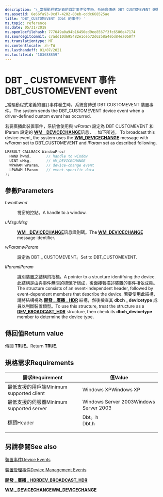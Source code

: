 ```yaml
---
description: '\_當驅動程式定義的自訂事件發生時，系統會傳送 DBT CUSTOMEVENT 裝置事件。'
ms.assetid: 6e66fa93-0cd7-4202-83eb-cddc668525ae
title: 'DBT_CUSTOMEVENT (Dbt 的事件) '
ms.topic: reference
ms.date: 05/31/2018
ms.openlocfilehash: 777049a0a94b16450ed9ee8567f3fc6506e47174
ms.sourcegitcommit: c7add10d695482e1ceb72d62b8a4ebd84ea050f7
ms.translationtype: MT
ms.contentlocale: zh-TW
ms.lasthandoff: 01/07/2021
ms.locfileid: "103688859"
---
```

# <a name="dbt_customevent-event"></a><span data-ttu-id="ae589-103">DBT \_ CUSTOMEVENT 事件</span><span class="sxs-lookup"><span data-stu-id="ae589-103">DBT\_CUSTOMEVENT event</span></span>

<span data-ttu-id="ae589-104">\_當驅動程式定義的自訂事件發生時，系統會傳送 DBT CUSTOMEVENT 裝置事件。</span><span class="sxs-lookup"><span data-stu-id="ae589-104">The system sends the DBT\_CUSTOMEVENT device event when a driver-defined custom event has occurred.</span></span>

<span data-ttu-id="ae589-105">若要廣播此裝置事件，系統會使用與 *wParam* 設定為 DBT CUSTOMEVENT 和 lParam 設定的 [**WM \_ DEVICECHANGE**](wm-devicechange.md)訊息， \_ 如下所述。 </span><span class="sxs-lookup"><span data-stu-id="ae589-105">To broadcast this device event, the system uses the [**WM\_DEVICECHANGE**](wm-devicechange.md) message with *wParam* set to DBT\_CUSTOMEVENT and *lParam* set as described following.</span></span>


```C++
LRESULT CALLBACK WindowProc(
  HWND hwnd,       // handle to window
  UINT uMsg,       // WM_DEVICECHANGE
  WPARAM wParam,   // device-change event
  LPARAM lParam    // event-specific data
);
```



## <a name="parameters"></a><span data-ttu-id="ae589-106">參數</span><span class="sxs-lookup"><span data-stu-id="ae589-106">Parameters</span></span>

<dl> <dt>

<span data-ttu-id="ae589-107">*hwnd*</span><span class="sxs-lookup"><span data-stu-id="ae589-107">*hwnd*</span></span> 
</dt> <dd>

<span data-ttu-id="ae589-108">視窗的控點。</span><span class="sxs-lookup"><span data-stu-id="ae589-108">A handle to a window.</span></span>

</dd> <dt>

<span data-ttu-id="ae589-109">*uMsg*</span><span class="sxs-lookup"><span data-stu-id="ae589-109">*uMsg*</span></span> 
</dt> <dd>

<span data-ttu-id="ae589-110">[**WM \_ DEVICECHANGE**](wm-devicechange.md)訊息識別碼。</span><span class="sxs-lookup"><span data-stu-id="ae589-110">The [**WM\_DEVICECHANGE**](wm-devicechange.md) message identifier.</span></span>

</dd> <dt>

<span data-ttu-id="ae589-111">*wParam*</span><span class="sxs-lookup"><span data-stu-id="ae589-111">*wParam*</span></span> 
</dt> <dd>

<span data-ttu-id="ae589-112">設定為 DBT \_ CUSTOMEVENT。</span><span class="sxs-lookup"><span data-stu-id="ae589-112">Set to DBT\_CUSTOMEVENT.</span></span>

</dd> <dt>

<span data-ttu-id="ae589-113">*lParam*</span><span class="sxs-lookup"><span data-stu-id="ae589-113">*lParam*</span></span> 
</dt> <dd>

<span data-ttu-id="ae589-114">識別裝置之結構的指標。</span><span class="sxs-lookup"><span data-stu-id="ae589-114">A pointer to a structure identifying the device.</span></span> <span data-ttu-id="ae589-115">此結構是由與事件無關的標頭所組成，後面接著描述裝置的事件相依成員。</span><span class="sxs-lookup"><span data-stu-id="ae589-115">The structure consists of an event-independent header, followed by event-dependent members that describe the device.</span></span> <span data-ttu-id="ae589-116">若要使用此結構，請將結構視為 [**開發 \_ 廣播 \_ HDR**](/windows/desktop/api/Dbt/ns-dbt-dev_broadcast_hdr) 結構，然後檢查其 **dbch \_ devicetype** 成員以判斷裝置類型。</span><span class="sxs-lookup"><span data-stu-id="ae589-116">To use this structure, treat the structure as a [**DEV\_BROADCAST\_HDR**](/windows/desktop/api/Dbt/ns-dbt-dev_broadcast_hdr) structure, then check its **dbch\_devicetype** member to determine the device type.</span></span>

</dd> </dl>

## <a name="return-value"></a><span data-ttu-id="ae589-117">傳回值</span><span class="sxs-lookup"><span data-stu-id="ae589-117">Return value</span></span>

<span data-ttu-id="ae589-118">傳回 **TRUE**。</span><span class="sxs-lookup"><span data-stu-id="ae589-118">Return **TRUE**.</span></span>

## <a name="requirements"></a><span data-ttu-id="ae589-119">規格需求</span><span class="sxs-lookup"><span data-stu-id="ae589-119">Requirements</span></span>



| <span data-ttu-id="ae589-120">需求</span><span class="sxs-lookup"><span data-stu-id="ae589-120">Requirement</span></span> | <span data-ttu-id="ae589-121">值</span><span class="sxs-lookup"><span data-stu-id="ae589-121">Value</span></span> |
|-------------------------------------|----------------------------------------------------------------------------------|
| <span data-ttu-id="ae589-122">最低支援的用戶端</span><span class="sxs-lookup"><span data-stu-id="ae589-122">Minimum supported client</span></span><br/> | <span data-ttu-id="ae589-123">Windows XP</span><span class="sxs-lookup"><span data-stu-id="ae589-123">Windows XP</span></span><br/>                                                            |
| <span data-ttu-id="ae589-124">最低支援的伺服器</span><span class="sxs-lookup"><span data-stu-id="ae589-124">Minimum supported server</span></span><br/> | <span data-ttu-id="ae589-125">Windows Server 2003</span><span class="sxs-lookup"><span data-stu-id="ae589-125">Windows Server 2003</span></span><br/>                                                   |
| <span data-ttu-id="ae589-126">標頭</span><span class="sxs-lookup"><span data-stu-id="ae589-126">Header</span></span><br/>                   | <dl> <span data-ttu-id="ae589-127"><dt>Dbt。h</dt></span><span class="sxs-lookup"><span data-stu-id="ae589-127"><dt>Dbt.h</dt></span></span> </dl> |



## <a name="see-also"></a><span data-ttu-id="ae589-128">另請參閱</span><span class="sxs-lookup"><span data-stu-id="ae589-128">See also</span></span>

<dl> <dt>

[<span data-ttu-id="ae589-129">裝置事件</span><span class="sxs-lookup"><span data-stu-id="ae589-129">Device Events</span></span>](device-events.md)
</dt> <dt>

[<span data-ttu-id="ae589-130">裝置管理事件</span><span class="sxs-lookup"><span data-stu-id="ae589-130">Device Management Events</span></span>](device-management-events.md)
</dt> <dt>

[<span data-ttu-id="ae589-131">**開發 \_ 廣播 \_ HDR**</span><span class="sxs-lookup"><span data-stu-id="ae589-131">**DEV\_BROADCAST\_HDR**</span></span>](/windows/desktop/api/Dbt/ns-dbt-dev_broadcast_hdr)
</dt> <dt>

[<span data-ttu-id="ae589-132">**WM \_ DEVICECHANGE**</span><span class="sxs-lookup"><span data-stu-id="ae589-132">**WM\_DEVICECHANGE**</span></span>](wm-devicechange.md)
</dt> </dl>

 

 




